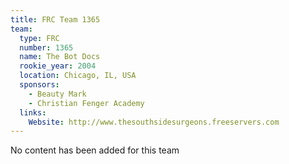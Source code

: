 ```yaml
---
title: FRC Team 1365
team:
  type: FRC
  number: 1365
  name: The Bot Docs
  rookie_year: 2004
  location: Chicago, IL, USA
  sponsors:
    - Beauty Mark
    - Christian Fenger Academy
  links:
    Website: http://www.thesouthsidesurgeons.freeservers.com
---
```

No content has been added for this team